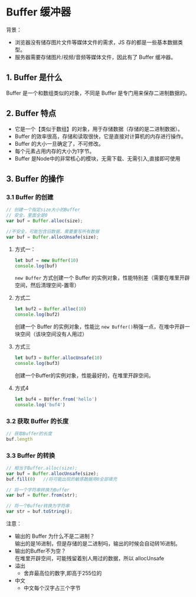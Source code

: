 # Buffer 缓冲器

背景：
- 浏览器没有储存图片文件等媒体文件的需求，JS 存的都是一些基本数据类型。
- 服务器需要存储图片/视频/音频等媒体文件，因此有了 Buffer 缓冲器。

## 1. Buffer 是什么

Buffer 是一个和数组类似的对象，不同是 Buffer 是专门用来保存二进制数据的。

## 2. Buffer 特点

- 它是一个【类似于数组】的对象，用于存储数据（存储的是二进制数据）。
- Buffer 的效率很高，存储和读取很快，它是直接对计算机的内存进行操作。
- Buffer 的大小一旦确定了，不可修改。
- 每个元素占用内存的大小为1字节。
- Buffer 是Node中的非常核心的模块，无需下载、无需引入,直接即可使用

## 3. Buffer 的操作

### 3.1 Buffer 的创建

```js
// 创建一个指定size大小的Buffer
// 安全，里面全是0
var buf = Buffer.alloc(size);  

//不安全，可能包含旧数据，需要重写所有数据
var buf = Buffer.allocUnsafe(size);   
```

1. 方式一：
    ```js
    let buf = new Buffer(10)
    console.log(buf)
    ```
    `new Buffer` 方式创建一个 Buffer 的实例对象，性能特别差（需要在堆里开辟空间，然后清理空间-置零）

2. 方式二
    ```js
    let buf2 = Buffer.alloc(10)
    console.log(buf2)
    ```
    创建一个 Buffer 的实例对象，性能比 `new Buffer()`稍强一点，在堆中开辟一块空间（该块空间没有人用过）

3. 方式三
    ```js
    let buf3 = Buffer.allocUnsafe(10)
    console.log(buf3)
    ```
    创建一个Buffer的实例对象，性能最好的，在堆里开辟空间。

4. 方式4

    ```js
    let buf4 = BUffer.from('hello')
    console.log('buf4')
    ```


### 3.2 获取 Buffer 的长度

```js
// 获取Buffer的长度
buf.length
```

### 3.3 Buffer 的转换

```js
// 相当于Buffer.alloc(size);
var buf = Buffer.allocUnsafe(size);
buf.fill(0)   //将可能出现的敏感数据用0全部填充

// 将一个字符串转换为Buffer
var buf = Buffer.from(str);

// 将一个Buffer转换为字符串
var str = buf.toString();
```

注意：
- 输出的 Buffer 为什么不是二进制？   
    输出的是16进制，但是存储的是二进制吗，输出的时候会自动转16进制。
- 输出的Buffer不为空？   
    在堆里开辟空间，可能残留着别人用过的数据，所以 allocUnsafe
- 溢出
    - 舍弃最高位的数字,即高于255位的
- 中文
    - 中文每个汉字占三个字节